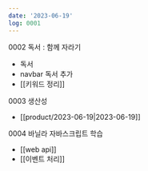 ```yaml
---
date: '2023-06-19'
log: 0001
---
```


0002 독서 : 함께 자라기
- 독서
- navbar 독서 추가
- [[키워드 정리]]
 
0003 생산성
- [[product/2023-06-19|2023-06-19]]

0004 바닐라 자바스크립트 학습
- [[web api]]
- [[이벤트 처리]]